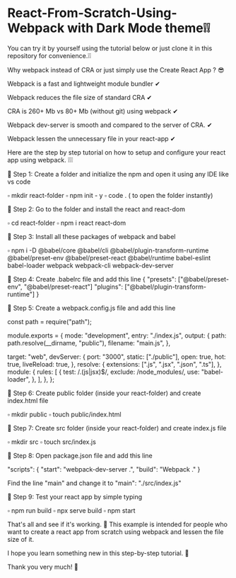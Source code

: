 # React-From-Scratch-Using-Webpack with Dark Mode theme❕❕

You can try it by yourself using the tutorial below or just clone it in this repository for convenience.❕❕

Why webpack instead of CRA or just simply use the Create React App ? 😎

Webpack is a fast and lightweight module bundler ✔

Webpack reduces the file size of standard CRA ✔

CRA is 260+ Mb vs 80+ Mb (without git) using webpack ✔

Webpack dev-server is smooth and compared to the server of CRA. ✔

Webpack lessen the unnecessary file in your react-app ✔

Here are the step by step tutorial on how to setup and configure your react app using webpack. ❕❕❕

🔸 Step 1: Create a folder and initialize the npm and open it using any IDE like vs code

▫ mkdir react-folder
▫ npm init - y
▫ code . ( to open the folder instantly)

🔸 Step 2: Go to the folder and install the react and react-dom

▫ cd react-folder
▫ npm i react react-dom

🔸 Step 3: Install all these packages of webpack and babel

▫ npm i -D @babel/core @babel/cli @babel/plugin-transform-runtime @babel/preset-env @babel/preset-react @babel/runtime babel-eslint babel-loader webpack webpack-cli webpack-dev-server

🔸 Step 4: Create .babelrc file and add this line
{
"presets": ["@babel/preset-env", "@babel/preset-react"]
"plugins": ["@babel/plugin-transform-runtime"]
}

🔸 Step 5: Create a webpack.config.js file and add this line

const path = require("path");

module.exports = {
mode: "development",
entry: "./index.js",
output: {
path: path.resolve(\_\_dirname, "public"),
filename: "main.js",
},

target: "web",
devServer: {
port: "3000",
static: ["./public"],
open: true,
hot: true,
liveReload: true,
},
resolve: {
extensions: [".js", ".jsx", ".json", ".ts"],
},
module: {
rules: [
{
test: /\.(js|jsx)$/,
exclude: /node_modules/,
use: "babel-loader",
},
],
},
};

🔸 Step 6: Create public folder (inside your react-folder) and create index.html file

▫ mkdir public
▫ touch public/index.html

🔸 Step 7: Create src folder (inside your react-folder) and create index.js file

▫ mkdir src
▫ touch src/index.js

🔸 Step 8: Open package.json file and add this line

"scripts": {
"start": "webpack-dev-server .",
"build": "Webpack ."
}

Find the line "main" and change it to
"main": "./src/index.js"

🔸 Step 9: Test your react app by simple typing

▫ npm run build
▫ npx serve build
▫ npm start

That's all and see if it's working. 🙏
This example is intended for people who want to create
a react app from scratch using webpack and lessen the file size of it.

I hope you learn something new in this step-by-step tutorial. 🤍

Thank you very much! 🤍
